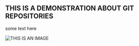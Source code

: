 ## THIS IS A DEMONSTRATION ABOUT GIT REPOSITORIES

some text here

![THIS IS AN IMAGE](https://i.guim.co.uk/img/media/26392d05302e02f7bf4eb143bb84c8097d09144b/446_167_3683_2210/master/3683.jpg?width=620&quality=85&auto=format&fit=max&s=21718fb1379918410ea10054db89f665)
